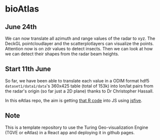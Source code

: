# bioAtlas 

## June 24th

We can now translate all azimuth and range values of the radar to xyz. The DeckGL pointcloudlayer and the scatterplotlayers can visualize the points. Attention now is on zdr values to detect insects. Then we can look at how we can detect their shapes from the radar beam heights. 

## Start 11th June
So far, we have been able to translate each value in a ODIM format hdf5 `dataset1/data1/data`'s 360x425 table (total of 153k) into lon/lat pairs from the radar's origin (so far just a 2D plane) thanks to Dr Christopher Hassall.

In this eAtlas repo, the aim is getting [that R code](https://github.com/biodar/bdformats/blob/e77bee40fb6ebf5e76cd9c68691d0c67f3d110fa/Reading%20HDF5%20in%20R.R) into JS using [jsfive](https://github.com/usnistgov/jsfive).

## Note
This is a template repository to use the Turing Geo-visualization Engine (TGVE or eAtlas) in a React app and deploying it in github pages.


